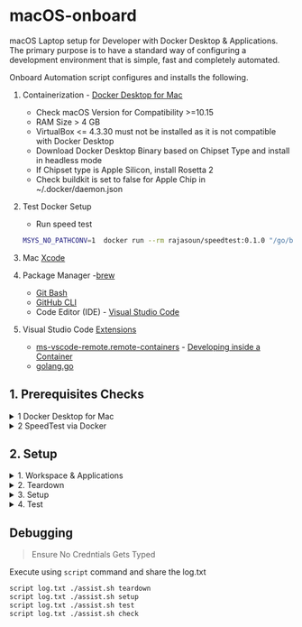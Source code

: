 # macOS-onboard

macOS Laptop setup for Developer with Docker Desktop & Applications. The primary purpose is to have a standard way of configuring a development environment that is simple, fast and completely automated.

Onboard Automation script configures and installs the following.

1. Containerization - [Docker Desktop for Mac](https://docs.docker.com/desktop/mac/install/)
   - Check macOS Version for Compatibility >=10.15
   - RAM Size > 4 GB
   - VirtualBox <= 4.3.30 must not be installed as it is not compatible with Docker Desktop
   - Download Docker Desktop Binary based on Chipset Type and install in headless mode 
    - If Chipset type is Apple Silicon, install Rosetta 2
    - Check buildkit is set to false for Apple Chip in ~/.docker/daemon.json
1. Test Docker Setup 
    - Run speed test 
    
    ```sh
    MSYS_NO_PATHCONV=1  docker run --rm rajasoun/speedtest:0.1.0 "/go/bin/speedtest-go"
    ```

1. Mac [Xcode](https://developer.apple.com/xcode/)
1. Package Manager -[brew](https://brew.sh/)
   - [Git Bash](https://git-scm.com/)
   - [GitHub CLI](https://cli.github.com/)
   - Code Editor (IDE) - [Visual Studio Code](https://code.visualstudio.com/)
1. Visual Studio Code [Extensions](https://code.visualstudio.com/docs/editor/extension-marketplace)
   - [ms-vscode-remote.remote-containers](https://marketplace.visualstudio.com/items?itemName=ms-vscode-remote.remote-containers) - [Developing inside a Container](https://code.visualstudio.com/docs/remote/containers)
   - [golang.go](https://marketplace.visualstudio.com/items?itemName=golang.Go)

## 1. Prerequisites Checks

<details>
<summary>1 Docker Desktop for Mac</summary>
In macOS Terminal Window, Run Prerequisites Checks for Docker Desktop Installation

```sh
./assist.sh pre-checks
```
</details>

<details>
<summary>2 SpeedTest via Docker</summary>
In macOS Terminal Window, Run Prerequisites Checks for Docker

```sh
./assist.sh speed-test
```
</details>

## 2. Setup

<details>
<summary>1. Workspace & Applications</summary>

In macOS Terminal Window, Run following commands for workspace setup

```sh
mkdir -p workspace
cd workspace
git clone https://github.com/rajasoun/mac-onboard
cd mac-onboard
```
</details>

<details>
<summary>2. Teardown </summary>
In macOS Terminal Window, Run following command to teardown the existing setup

```sh
./assist.sh teardown # Will remove all packages
```
</details>

<details>
<summary>3. Setup </summary>
In macOS Terminal Window, Run following commands for application installation 

```sh
./assist.sh setup 
```
</details>

<details>
<summary>4. Test </summary>
In macOS Terminal Window, Run following commands for application installation 

```sh
./assist.sh test 
```
</details>

## Debugging

> Ensure No Credntials Gets Typed

Execute using `script` command and share the log.txt

```sh
script log.txt ./assist.sh teardown
script log.txt ./assist.sh setup
script log.txt ./assist.sh test
script log.txt ./assist.sh check
```
